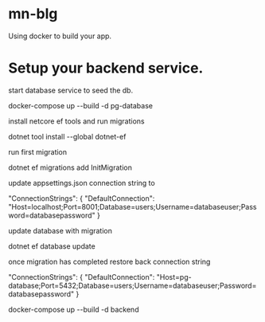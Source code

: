 # mn-blg
Using docker to build your app. 


# Setup your backend service.

start database service to seed the db.


docker-compose up --build -d pg-database   

install netcore ef tools and run migrations

dotnet tool install --global dotnet-ef

run first migration

dotnet ef migrations add InitMigration  

update appsettings.json connection string to

 "ConnectionStrings": {
    "DefaultConnection": "Host=localhost;Port=8001;Database=users;Username=databaseuser;Password=databasepassword"
  }

update database with migration

dotnet ef database update 

once migration has completed restore back connection string

"ConnectionStrings": {
    "DefaultConnection": "Host=pg-database;Port=5432;Database=users;Username=databaseuser;Password=databasepassword"
  }


docker-compose up --build -d backend



